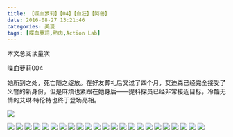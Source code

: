 ```yaml
---
title: 【喋血萝莉】【04】【血狂】【阿兽】
date: 2016-08-27 13:21:46
categories: 美漫
tags: [喋血萝莉,熟肉,Action Lab]
---
```

<span id="busuanzi_container_page_pv">
  本文总阅读量<span id="busuanzi_value_page_pv"></span>次
</span>

喋血萝莉004

她所到之处，死亡随之绽放。在好友葬礼后又过了四个月，艾迪森已经完全接受了义警的新身份，但是麻烦也紧跟在她身后——提科探员已经非常接近目标，冷酷无情的艾琳·特伦特也终于登场亮相。

![](http://ww2.sinaimg.cn/large/a15b4afegw1f78r7wld7tj21j82cwb29.jpg)
<!-- more -->
![](http://ww2.sinaimg.cn/large/a15b4afegw1f78r84muduj21j82cw1i2.jpg)
![](http://ww2.sinaimg.cn/large/a15b4afegw1f78r8c72p3j21j82cw1kx.jpg)
![](http://ww2.sinaimg.cn/large/a15b4afegw1f78r8my47cj21j82cw4qp.jpg)
![](http://ww2.sinaimg.cn/large/a15b4afegw1f78r8vecyuj21j82cw4qp.jpg)
![](http://ww2.sinaimg.cn/large/a15b4afegw1f78r92lgebj21j82cw4qp.jpg)
![](http://ww2.sinaimg.cn/large/a15b4afegw1f78r9brywkj21j82cw7wh.jpg)
![](http://ww2.sinaimg.cn/large/a15b4afegw1f78r9k2e3wj21j82cw1kx.jpg)
![](http://ww2.sinaimg.cn/large/a15b4afegw1f78r9rhdz5j21j82cw1kx.jpg)
![](http://ww2.sinaimg.cn/large/a15b4afegw1f78ra0bp7ij21j82cw7wh.jpg)
![](http://ww2.sinaimg.cn/large/a15b4afegw1f78ra7tv1sj21j82cw1kx.jpg)
![](http://ww2.sinaimg.cn/large/a15b4afegw1f78rah4md9j21j82cw4qp.jpg)
![](http://ww2.sinaimg.cn/large/a15b4afegw1f78ranxmfpj21j82cwhd6.jpg)
![](http://ww2.sinaimg.cn/large/a15b4afegw1f78rava5ldj21j82cw4ou.jpg)
![](http://ww2.sinaimg.cn/large/a15b4afegw1f78rb5zd20j21j82cwe81.jpg)
![](http://ww2.sinaimg.cn/large/a15b4afegw1f78rbdzd55j21j82cw1kx.jpg)
![](http://ww2.sinaimg.cn/large/a15b4afegw1f78rblgx0zj21j82cwb0z.jpg)
![](http://ww2.sinaimg.cn/large/a15b4afegw1f78rbtufeej21j82cw1kx.jpg)
![](http://ww2.sinaimg.cn/large/a15b4afegw1f78rc2ajxkj21j82cw7wh.jpg)
![](http://ww2.sinaimg.cn/large/a15b4afegw1f78rcbql1xj21j82cw4qp.jpg)
![](http://ww2.sinaimg.cn/large/a15b4afegw1f78rci6tdyj21j82cway1.jpg)
![](http://ww2.sinaimg.cn/large/a15b4afegw1f78rcqtcc7j21j82cw1kx.jpg)
![](http://ww2.sinaimg.cn/large/a15b4afegw1f78rczyultj21j82cw4qp.jpg)
![](http://ww2.sinaimg.cn/large/a15b4afegw1f78rd79qjaj21j82cwe53.jpg)